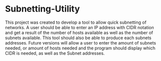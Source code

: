 # Subnetting-Utility

This project was created to develop a tool to allow quick subnetting of networks. A user should be able to enter an IP address with CIDR notation and get a result
of the number of hosts available as well as the number of subnets available. This tool should also be able to produce each subnets addresses. Future versions 
will allow a user to enter the amount of subnets needed, or amount of hosts needed and the program should display which CIDR is needed, as well as the Subnet addresses. 
